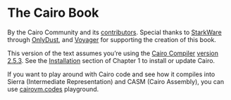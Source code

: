# The Cairo Book

By the Cairo Community and its [contributors](https://github.com/cairo-book/cairo-book.github.io). Special thanks to [StarkWare](https://starkware.co/) through [OnlyDust](https://www.onlydust.xyz/), and [Voyager](https://voyager.online/) for supporting the creation of this book.

This version of the text assumes you’re using the [Cairo Compiler](https://github.com/starkware-libs/cairo) [version 2.5.3](https://github.com/starkware-libs/cairo/releases). See the [Installation](ch01-01-installation.md) section of Chapter 1 to install or update Cairo.

If you want to play around with Cairo code and see how it compiles into Sierra (Intermediate Representation) and CASM (Cairo Assembly), you can use [cairovm.codes](https://cairovm.codes/) playground.
